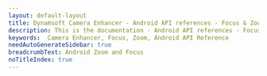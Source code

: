 ```yaml
---
layout: default-layout
title: Dynamsoft Camera Enhancer - Android API references - Focus & Zoom Methods
description: This is the documentation - Android API references - Focus & Zoom Methods page of Dynamsoft Camera Enhancer.
keywords:  Camera Enhancer, Focus, Zoom, Android API Reference
needAutoGenerateSidebar: true
breadcrumbText: Android Zoom and Focus
noTitleIndex: true
---
```


